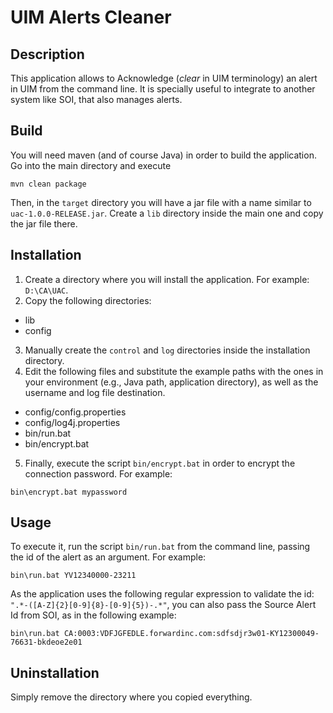 # UIM Alerts Cleaner

## Description
This application allows to Acknowledge (*clear* in UIM terminology) an alert in UIM from the command line. It is 
specially useful to integrate to another system like SOI, that also manages alerts.

## Build

You will need maven (and of course Java) in order to build the application. Go into the main directory and execute 
```
mvn clean package
```
Then, in the `target` directory you will have a jar file with a name similar to `uac-1.0.0-RELEASE.jar`. Create a `lib`
directory inside the main one and copy the jar file there.

## Installation

1. Create a directory where you will install the application. For example: `D:\CA\UAC`.
2. Copy the following directories:
  * lib
  * config

3. Manually create the `control` and `log` directories inside the installation directory.
4. Edit the following files and substitute the example paths with the ones in your environment (e.g., Java path, 
application directory), as well as the username and log file destination.
  * config/config.properties
  * config/log4j.properties
  * bin/run.bat
  * bin/encrypt.bat

5. Finally, execute the script `bin/encrypt.bat` in order to encrypt the connection password. For example:
```
bin\encrypt.bat mypassword
```

## Usage

To execute it, run the script `bin/run.bat` from the command line, passing the id of the alert as an argument. For example:

```
bin\run.bat YV12340000-23211
```

As the application uses the following regular expression to validate the id: `".*-([A-Z]{2}[0-9]{8}-[0-9]{5})-.*"`,
you can also pass the Source Alert Id from SOI, as in the following example:

```
bin\run.bat CA:0003:VDFJGFEDLE.forwardinc.com:sdfsdjr3w01-KY12300049-76631-bkdeoe2e01
```

## Uninstallation 

Simply remove the directory where you copied everything.

